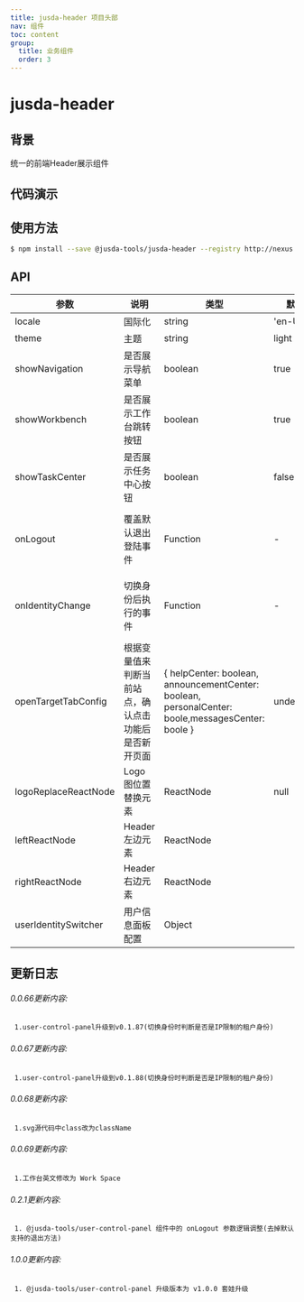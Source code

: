 ```yaml
---
title: jusda-header 项目头部
nav: 组件
toc: content
group: 
  title: 业务组件
  order: 3
---
```

# jusda-header

## 背景

统一的前端Header展示组件

## 代码演示

<code iframe="true" src="../../demo/jusda-header/jusda-header.jsx"></code>

## 使用方法

```bash
$ npm install --save @jusda-tools/jusda-header --registry http://nexus.jusda.int/verdaccio/
```

## API

| 参数                 | 说明                | 类型      | 默认    | 备注 |
| -------------------- | ------------------- | --------- | ------- | ---- |
| locale               | 国际化              | string    | 'en-US' |      |
| theme                | 主题                | string    | light   | -    |
| showNavigation       | 是否展示导航菜单    | boolean   | true    | -    |
| showWorkbench        | 是否展示工作台跳转按钮   | boolean   | true    | -    |
| showTaskCenter       | 是否展示任务中心按钮   | boolean   | false    | -    |
| onLogout             | 覆盖默认退出登陆事件 | Function | - | 传递给user-control-panel组件的 |
| onIdentityChange     | 切换身份后执行的事件| Function | -  | 传递给user-control-panel组件的 |
| openTargetTabConfig  | 根据变量值来判断当前站点，确认点击功能后是否新开页面| { helpCenter: boolean, announcementCenter: boolean, personalCenter: boole,messagesCenter: boole } | undefined | -| 如果变量为true,点击功能按钮后为当前页面跳转    |
| logoReplaceReactNode | Logo 图位置替换元素 | ReactNode | null    | -    |
| leftReactNode        | Header 左边元素     | ReactNode |         |      |
| rightReactNode       | Header 右边元素     | ReactNode |         |      |
| userIdentitySwitcher | 用户信息面板配置    | Object    |         |      |

## 更新日志
###### 0.0.66更新内容:
```base
 1.user-control-panel升级到v0.1.87(切换身份时判断是否是IP限制的租户身份)
```

###### 0.0.67更新内容:
```base
 1.user-control-panel升级到v0.1.88(切换身份时判断是否是IP限制的租户身份)
```

###### 0.0.68更新内容:
```base
 1.svg源代码中class改为className
```

###### 0.0.69更新内容:
```base
 1.工作台英文修改为 Work Space
```

###### 0.2.1更新内容:
```base
 1. @jusda-tools/user-control-panel 组件中的 onLogout 参数逻辑调整(去掉默认支持的退出方法)
```

###### 1.0.0更新内容:
```base
 1. @jusda-tools/user-control-panel 升级版本为 v1.0.0 套娃升级
```